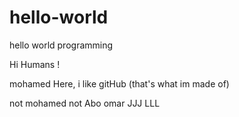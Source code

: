 # hello-world
hello world programming

Hi Humans !

mohamed Here, i like gitHub (that's what im made of)

not mohamed
not Abo omar
JJJ
LLL
